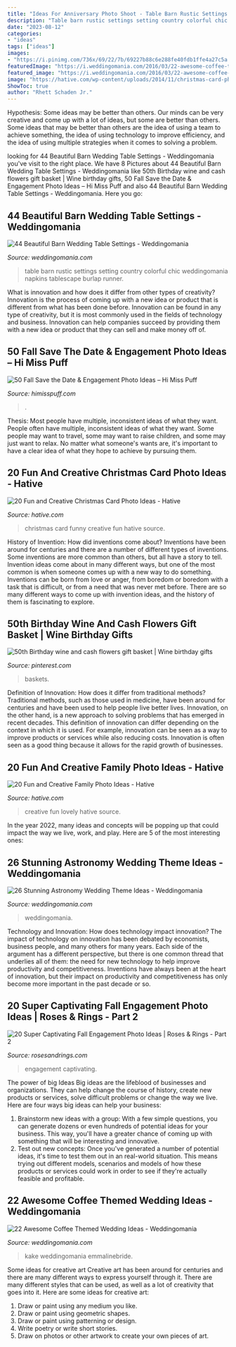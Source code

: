 ```yaml
---
title: "Ideas For Anniversary Photo Shoot - Table Barn Rustic Settings Setting Country Colorful Chic Weddingomania Napkins Tablescape Burlap Runner"
description: "Table barn rustic settings setting country colorful chic weddingomania napkins tablescape burlap runner"
date: "2023-08-12"
categories:
- "ideas"
tags: ["ideas"]
images:
- "https://i.pinimg.com/736x/69/22/7b/69227b88c6e288fe40fdb1ffe4a27c5a.jpg"
featuredImage: "https://i.weddingomania.com/2016/03/22-awesome-coffee-themed-wedding-ideas-15.jpg"
featured_image: "https://i.weddingomania.com/2016/03/22-awesome-coffee-themed-wedding-ideas-15.jpg"
image: "https://hative.com/wp-content/uploads/2014/11/christmas-card-photo-ideas/14-christmas-card-photo-ideas.jpg"
ShowToc: true
author: "Rhett Schaden Jr."
---
```



Hypothesis: Some ideas may be better than others.
Our minds can be very creative and come up with a lot of ideas, but some are better than others. Some ideas that may be better than others are the idea of using a team to achieve something, the idea of using technology to improve efficiency, and the idea of using multiple strategies when it comes to solving a problem.

	

		
looking for 44 Beautiful Barn Wedding Table Settings - Weddingomania you've visit to the right place. We have 8 Pictures about 44 Beautiful Barn Wedding Table Settings - Weddingomania like 50th Birthday wine and cash flowers gift basket | Wine birthday gifts, 50 Fall Save the Date &amp; Engagement Photo Ideas – Hi Miss Puff and also 44 Beautiful Barn Wedding Table Settings - Weddingomania. Here you go:
		
    
## 44 Beautiful Barn Wedding Table Settings - Weddingomania

<img loading=lazy src="http://i.weddingomania.com/beautiful-barn-wedding-table-settings-44-500x751.jpg" onerror="this.onerror=null;this.src='https://tse2.mm.bing.net/th?id=OIP.D0lZ2k9Fojo8mPqq1tFEMwHaLH&amp;pid=15.1';" alt="44 Beautiful Barn Wedding Table Settings - Weddingomania">

_Source: weddingomania.com_

>table barn rustic settings setting country colorful chic weddingomania napkins tablescape burlap runner. 

	

What is innovation and how does it differ from other types of creativity?
Innovation is the process of coming up with a new idea or product that is different from what has been done before. Innovation can be found in any type of creativity, but it is most commonly used in the fields of technology and business. Innovation can help companies succeed by providing them with a new idea or product that they can sell and make money off of.

    
## 50 Fall Save The Date &amp; Engagement Photo Ideas – Hi Miss Puff

<img loading=lazy src="https://www.himisspuff.com/wp-content/uploads/2016/08/Fall-Engagement-Photo-Save-The-Date-Ideas-3.jpg" onerror="this.onerror=null;this.src='https://tse3.mm.bing.net/th?id=OIP.LqJHCdDDo5TKXQiUzbwlugHaLH&amp;pid=15.1';" alt="50 Fall Save the Date &amp; Engagement Photo Ideas – Hi Miss Puff">

_Source: himisspuff.com_

>. 

	

Thesis: Most people have multiple, inconsistent ideas of what they want.
People often have multiple, inconsistent ideas of what they want. Some people may want to travel, some may want to raise children, and some may just want to relax. No matter what someone's wants are, it's important to have a clear idea of what they hope to achieve by pursuing them.

    
## 20 Fun And Creative Christmas Card Photo Ideas - Hative

<img loading=lazy src="https://hative.com/wp-content/uploads/2014/11/christmas-card-photo-ideas/14-christmas-card-photo-ideas.jpg" onerror="this.onerror=null;this.src='https://tse4.mm.bing.net/th?id=OIP.f6H0BAKF2bpqaSJ7o2HfZAHaKj&amp;pid=15.1';" alt="20 Fun and Creative Christmas Card Photo Ideas - Hative">

_Source: hative.com_

>christmas card funny creative fun hative source. 

	

History of Invention: How did inventions come about?
Inventions have been around for centuries and there are a number of different types of inventions. Some inventions are more common than others, but all have a story to tell. Invention ideas come about in many different ways, but one of the most common is when someone comes up with a new way to do something. Inventions can be born from love or anger, from boredom or boredom with a task that is difficult, or from a need that was never met before. There are so many different ways to come up with invention ideas, and the history of them is fascinating to explore.

    
## 50th Birthday Wine And Cash Flowers Gift Basket | Wine Birthday Gifts

<img loading=lazy src="https://i.pinimg.com/736x/69/22/7b/69227b88c6e288fe40fdb1ffe4a27c5a.jpg" onerror="this.onerror=null;this.src='https://tse3.mm.bing.net/th?id=OIP.i7kE76f4gVci55VPBzvwAgHaNL&amp;pid=15.1';" alt="50th Birthday wine and cash flowers gift basket | Wine birthday gifts">

_Source: pinterest.com_

>baskets. 

	

Definition of Innovation: How does it differ from traditional methods?
Traditional methods, such as those used in medicine, have been around for centuries and have been used to help people live better lives. Innovation, on the other hand, is a new approach to solving problems that has emerged in recent decades. This definition of innovation can differ depending on the context in which it is used. For example, innovation can be seen as a way to improve products or services while also reducing costs. Innovation is often seen as a good thing because it allows for the rapid growth of businesses.

    
## 20 Fun And Creative Family Photo Ideas - Hative

<img loading=lazy src="https://hative.com/wp-content/uploads/2014/11/family-photo-ideas/13-fun-creative-family-photo-ideas.jpg" onerror="this.onerror=null;this.src='https://tse1.mm.bing.net/th?id=OIP.4H98dn3ZyKcfbeUCEfVA9wHaLM&amp;pid=15.1';" alt="20 Fun and Creative Family Photo Ideas - Hative">

_Source: hative.com_

>creative fun lovely hative source. 

	

In the year 2022, many ideas and concepts will be popping up that could impact the way we live, work, and play. Here are 5 of the most interesting ones:

    
## 26 Stunning Astronomy Wedding Theme Ideas - Weddingomania

<img loading=lazy src="https://i.weddingomania.com/2016/03/26-Stunning-Astronomy-Wedding-Theme-Ideas-20.jpg" onerror="this.onerror=null;this.src='https://tse4.mm.bing.net/th?id=OIP.mWYaAoUP9uCfLFNX35iviQAAAA&amp;pid=15.1';" alt="26 Stunning Astronomy Wedding Theme Ideas - Weddingomania">

_Source: weddingomania.com_

>weddingomania. 

	

Technology and Innovation: How does technology impact innovation?
The impact of technology on innovation has been debated by economists, business people, and many others for many years. Each side of the argument has a different perspective, but there is one common thread that underlies all of them: the need for new technology to help improve productivity and competitiveness. Inventions have always been at the heart of innovation, but their impact on productivity and competitiveness has only become more important in the past decade or so.

    
## 20 Super Captivating Fall Engagement Photo Ideas | Roses &amp; Rings - Part 2

<img loading=lazy src="http://www.rosesandrings.com/wp-content/uploads/2018/05/Fall-engagement-photo-poses-and-photos-8.jpg" onerror="this.onerror=null;this.src='https://tse4.mm.bing.net/th?id=OIP.sNXbZb2efWbKqGu6QhtIqAHaLH&amp;pid=15.1';" alt="20 Super Captivating Fall Engagement Photo Ideas | Roses &amp; Rings - Part 2">

_Source: rosesandrings.com_

>engagement captivating. 

	

The power of big Ideas
Big ideas are the lifeblood of businesses and organizations. They can help change the course of history, create new products or services, solve difficult problems or change the way we live.
Here are four ways big ideas can help your business: 
1. Brainstorm new ideas with a group: With a few simple questions, you can generate dozens or even hundreds of potential ideas for your business. This way, you'll have a greater chance of coming up with something that will be interesting and innovative.
2. Test out new concepts: Once you've generated a number of potential ideas, it's time to test them out in an real-world situation. This means trying out different models, scenarios and models of how these products or services could work in order to see if they're actually feasible and profitable. 

    
## 22 Awesome Coffee Themed Wedding Ideas - Weddingomania

<img loading=lazy src="https://i.weddingomania.com/2016/03/22-awesome-coffee-themed-wedding-ideas-15.jpg" onerror="this.onerror=null;this.src='https://tse2.mm.bing.net/th?id=OIP.XpDjuZIiGYM9K_tXW88Y6gHaLH&amp;pid=15.1';" alt="22 Awesome Coffee Themed Wedding Ideas - Weddingomania">

_Source: weddingomania.com_

>kake weddingomania emmalinebride. 

	

Some ideas for creative art
Creative art has been around for centuries and there are many different ways to express yourself through it. There are many different styles that can be used, as well as a lot of creativity that goes into it. Here are some ideas for creative art:
1) Draw or paint using any medium you like.
2) Draw or paint using geometric shapes.
3) Draw or paint using patterning or design.
4) Write poetry or write short stories.
5) Draw on photos or other artwork to create your own pieces of art.

